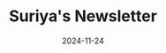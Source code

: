 ---
emoji: 📩
title: Suriya's Newsletter
description: I write about tech, interesting ideas and life. 
date: 2024-11-24
layout: base
---